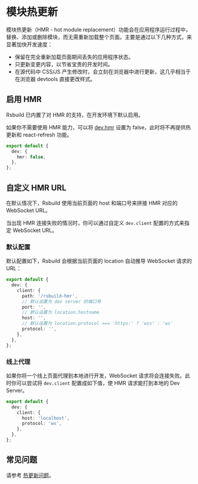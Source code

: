 # 模块热更新

模块热更新（HMR - hot module replacement）功能会在应用程序运行过程中，替换、添加或删除模块，而无需重新加载整个页面。主要是通过以下几种方式，来显著加快开发速度：

- 保留在完全重新加载页面期间丢失的应用程序状态。
- 只更新变更内容，以节省宝贵的开发时间。
- 在源代码中 CSS/JS 产生修改时，会立刻在浏览器中进行更新，这几乎相当于在浏览器 devtools 直接更改样式。

## 启用 HMR

Rsbuild 已内置了对 HMR 的支持，在开发环境下默认启用。

如果你不需要使用 HMR 能力，可以将 [dev.hmr](/config/options/dev.html#devhmr) 设置为 false，此时将不再提供热更新和 react-refresh 功能。

```ts
export default {
  dev: {
    hmr: false,
  },
};
```

## 自定义 HMR URL

在默认情况下，Rsbuild 使用当前页面的 host 和端口号来拼接 HMR 对应的 WebSocket URL。

当出现 HMR 连接失败的情况时，你可以通过自定义 `dev.client` 配置的方式来指定 WebSocket URL。

### 默认配置

默认配置如下，Rsbuild 会根据当前页面的 location 自动推导 WebSocket 请求的 URL：

```ts
export default {
  dev: {
    client: {
      path: '/rsbuild-hmr',
      // 默认设置为 dev server 的端口号
      port: '',
      // 默认设置为 location.hostname
      host: '',
      // 默认设置为 location.protocol === 'https:' ? 'wss' : 'ws'
      protocol: '',
    },
  },
};
```

### 线上代理

如果你将一个线上页面代理到本地进行开发，WebSocket 请求将会连接失败。此时你可以尝试将 `dev.client` 配置成如下值，使 HMR 请求能打到本地的 Dev Server。

```ts
export default {
  dev: {
    client: {
      host: 'localhost',
      protocol: 'ws',
    },
  },
};
```

## 常见问题

请参考 [热更新问题](/guide/faq/hmr)。
